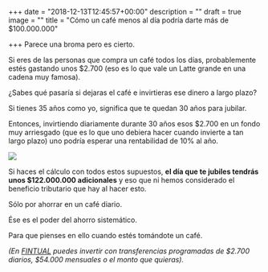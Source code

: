 +++
date = "2018-12-13T12:45:57+00:00"
description = ""
draft = true
image = ""
title = "Cómo un café menos al día podría darte más de $100.000.000"

+++
Parece una broma pero es cierto.

Si eres de las personas que compra un café todos los días, probablemente estés gastando unos $2.700 (eso es lo que vale un Latte grande en una cadena muy famosa).

¿Sabes qué pasaría si dejaras el café e invirtieras ese dinero a largo plazo?

Si tienes 35 años como yo, significa que te quedan 30 años para jubilar.

Entonces, invirtiendo diariamente durante 30 años esos $2.700 en un fondo muy arriesgado (que es lo que uno debiera hacer cuando invierte a tan largo plazo) uno podría esperar una rentabilidad de 10% al año.

![](/uploads/cafe-millonario.png)

Si haces el cálculo con todos estos supuestos, **el día que te jubiles tendrás unos $122.000.000 adicionales** y eso que ni hemos considerado el beneficio tributario que hay al hacer esto.

Sólo por ahorrar en un café diario.

Ése es el poder del ahorro sistemático.

Para que pienses en ello cuando estés tomándote un café.

_(En_ [_FINTUAL_](http://www.fintual.com/) _puedes invertir con transferencias programadas de $2.700 diarios, $54.000 mensuales o el monto que quieras)._
